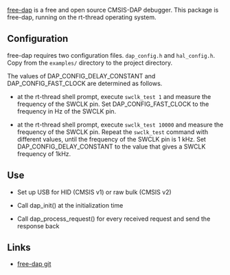 [free-dap](https://github.com/ataradov/free-dap/) is a free and open source CMSIS-DAP debugger. This package is free-dap, running on the rt-thread operating system.

## Configuration

free-dap requires two configuration files. `dap_config.h` and `hal_config.h`. Copy from the `examples/` directory to the project directory.

The values of DAP_CONFIG_DELAY_CONSTANT and DAP_CONFIG_FAST_CLOCK are determined as follows. 

- at the rt-thread shell prompt, execute `swclk_test 1` and measure the frequency of the SWCLK pin. Set DAP_CONFIG_FAST_CLOCK to the frequency in Hz of the SWCLK pin.

- at the rt-thread shell prompt, execute `swclk_test 10000` and measure the frequency of the SWCLK pin. Repeat the `swclk_test` command with different values, until the frequency of the SWCLK pin is 1 kHz. Set DAP_CONFIG_DELAY_CONSTANT to the value that gives a SWCLK frequency of 1kHz.

## Use

- Set up USB for HID (CMSIS v1) or raw bulk (CMSIS v2)

- Call dap_init() at the initialization time

- Call dap_process_request() for every received request and send the response back

## Links

- [free-dap git](https://github.com/ataradov/free-dap/)
